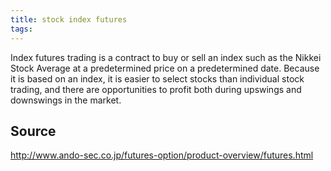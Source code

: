 ```yaml
---
title: stock index futures
tags: 
---
```


Index futures trading is a contract to buy or sell an index such as the Nikkei Stock Average at a predetermined price on a predetermined date. Because it is based on an index, it is easier to select stocks than individual stock trading, and there are opportunities to profit both during upswings and downswings in the market.

## Source
http://www.ando-sec.co.jp/futures-option/product-overview/futures.html